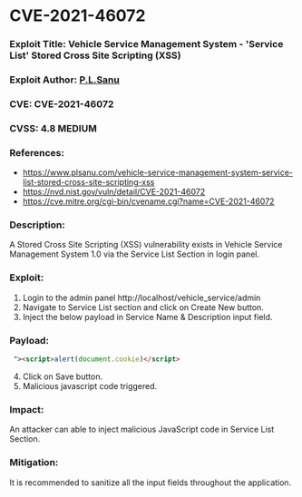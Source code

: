 # CVE-2021-46072

### Exploit Title: Vehicle Service Management System - 'Service List' Stored Cross Site Scripting (XSS)
### Exploit Author: <a href="https://www.plsanu.com">P.L.Sanu</a>
### CVE: CVE-2021-46072
### CVSS: 4.8 MEDIUM
### References: 
- https://www.plsanu.com/vehicle-service-management-system-service-list-stored-cross-site-scripting-xss
- https://nvd.nist.gov/vuln/detail/CVE-2021-46072
- https://cve.mitre.org/cgi-bin/cvename.cgi?name=CVE-2021-46072

### Description:
A Stored Cross Site Scripting (XSS) vulnerability exists in Vehicle Service Management System 1.0 via the Service List Section in login panel.

### Exploit:
1. Login to the admin panel http://localhost/vehicle_service/admin
2. Navigate to Service List section and click on Create New button. 
3. Inject the below payload in Service Name & Description input field.

### Payload:
```html
 "><script>alert(document.cookie)</script>
```

4. Click on Save button.
5. Malicious javascript code triggered.

### Impact:
An attacker can able to inject malicious JavaScript code in Service List Section.

### Mitigation:
It is recommended to sanitize all the input fields throughout the application.

